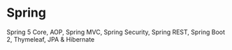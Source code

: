 # Spring
Spring 5 Core, AOP, Spring MVC, Spring Security, Spring REST, Spring Boot 2, Thymeleaf, JPA & Hibernate
